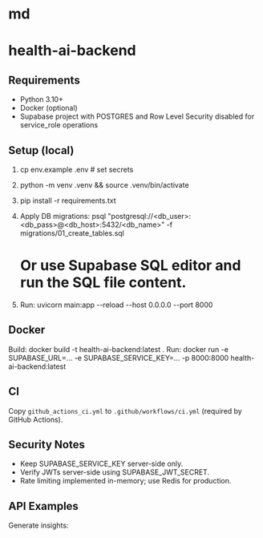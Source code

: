 # md
# health-ai-backend

## Requirements
- Python 3.10+
- Docker (optional)
- Supabase project with POSTGRES and Row Level Security disabled for service_role operations

## Setup (local)
1. cp env.example .env  # set secrets
2. python -m venv .venv && source .venv/bin/activate
3. pip install -r requirements.txt
4. Apply DB migrations:
   psql "postgresql://<db_user>:<db_pass>@<db_host>:5432/<db_name>" -f migrations/01_create_tables.sql
   # Or use Supabase SQL editor and run the SQL file content.

5. Run:
   uvicorn main:app --reload --host 0.0.0.0 --port 8000

## Docker
Build: docker build -t health-ai-backend:latest .
Run: docker run -e SUPABASE_URL=... -e SUPABASE_SERVICE_KEY=... -p 8000:8000 health-ai-backend:latest

## CI
Copy `github_actions_ci.yml` to `.github/workflows/ci.yml` (required by GitHub Actions).

## Security Notes
- Keep SUPABASE_SERVICE_KEY server-side only.
- Verify JWTs server-side using SUPABASE_JWT_SECRET.
- Rate limiting implemented in-memory; use Redis for production.

## API Examples
Generate insights:
